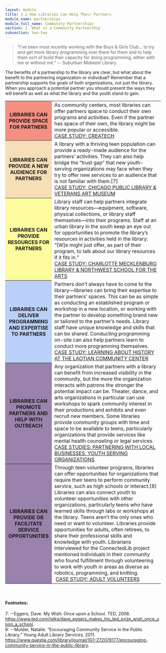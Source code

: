 ```yaml
---
layout: module
title: 2.2 How Libraries Can Help Their Partners
module_name: partnerships
module_full_name: Community Partnerships
section: 2. What is a Community Partnership
subsection: two-two
---
```


>“I've been most recently working with the Boys & Girls Club... to try and get more library programming over there for them and to help them sort of build their capacity for doing programming, either with me or without me.” -- Suburban Midwest Library

The benefits of a partnership to the library are clear, but what about the benefit to the partnering organization or individual? Remember that a partnership supports the goals of both organizations, not just the library. When you approach a potential partner you should present the ways they will benefit as well as what the library and the youth stand to gain.  


<table>
<tr><th style="background-color:#F58F81" width="30%">LIBRARIES CAN PROVIDE SPACE FOR PARTNERS</tH><td>As community centers, most libraries can offer partners space to conduct their own programs and activities. Even if the partner has space of their own, the library might be more popular or accessible.<br>
  <a href="">CASE STUDY: CREATECH</a></td></tr>

<tr><th style="background-color:#F6DEB7" width="30%">LIBRARIES CAN PROVIDE A NEW AUDIENCE FOR PARTNERS</th><td>A library with a thriving teen population can provide a ready-made audience for the partners’ activities. They can also help bridge the “trust gap” that new youth-serving organizations may face when they try to offer new services to an audience that is not familiar with them.[7]<br>
<a href="">CASE STUDY: CHICAGO PUBLIC LIBRARY & VETERANS ART MUSEUM</a></td></tr>

<tr><th style="background-color:#FCFB9D" width="30%">LIBRARIES CAN PROVIDE RESOURCES FOR PARTNERS</th><td>Library staff can help partners integrate library resources—equipment, software, physical collections, or library staff themselves—into their programs. Staff at an urban library in the south keep an eye out for opportunities to promote the library’s resources in activities held in the library: “[W]e might just offer, as part of their program, to talk about our library resources if it fits in.”<br><a href="">CASE STUDY: CHARLOTTE MECKLENBURG LIBRARY & NORTHWEST SCHOOL FOR THE ARTS</a></td></tr>

<tr><th style="background-color:#BBD0F8" width="30%">LIBRARIES CAN DELIVER PROGRAMMING AND EXPERTISE TO PARTNERS</th><td>Partners don’t always have to come to the library—libraries can bring their expertise to their partners’ spaces. This can be as simple as conducting an established program or workshop in a new location, or working with the partner to develop something brand new or tailored to the partner’s needs. Library staff have unique knowledge and skills that can be shared. Conducting programming on-site can also help partners learn to conduct more programming themselves.<br><a href="">CASE STUDY: LEARNING ABOUT HISTORY AT THE LAOTIAN COMMUNITY CENTER</a></td></tr>

<tr><th style="background-color:#9982AB" width="30%">LIBRARIES CAN PROMOTE PARTNERS AND HELP WITH OUTREACH</th><td>Any organization that partners with a library can benefit from increased visibility in the community, but the more the organization interacts with patrons the stronger the potential impact can be. Theater, dance, and arts organizations in particular can use workshops to spark community interest in their productions and exhibits and even recruit new members. Some libraries provide community groups with time and space to be available to teens, particularly organizations that provide services like mental health counseling or legal services.<br><a href="">CASE STUDIES: PARTNERING WITH LOCAL BUSINESSES, YOUTH SERVING ORGANIZATIONS</a></td></tr>

<tr><th bgcolor="#9982AB" width="30%">LIBRARIES CAN PROVIDE OR FACILITATE SERVICE OPPORTUNITIES</th><td>Through teen volunteer programs, libraries can offer opportunities for organizations that require their teens to perform community service, such as high schools or Interact.[8] Libraries can also connect youth to volunteer opportunities with other organizations, particularly teens who have learned skills through labs or workshops at the library.  
Teens aren’t the only ones who need or want to volunteer. Libraries provide opportunities for adults, often retirees, to share their professional skills and knowledge with youth. Librarians interviewed for the ConnectedLib project mentioned individuals in their community who found fulfillment through volunteering to work with youth in areas as diverse as robotics, programming, and knitting.<br> <a href="">CASE STUDY: ADULT VOLUNTEERS</a></td></tr>
</table>
<br>

#### Footnotes:

<a name="fn7">7</a>:  --Eggers, Dave. My Wish: Once upon a School. TED, 2008. <https://www.ted.com/talks/dave_eggers_makes_his_ted_prize_wish_once_upon_a_school>.<br>
<a name="fn8">8</a>:  --Mulder, Natalie. “Encouraging Community Service in the Public Library.” Young Adult Library Services, 2011. <https://www.questia.com/library/journal/1G1-272078177/encouraging-community-service-in-the-public-library>.

